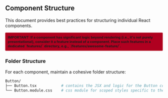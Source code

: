 ## Component Structure

This document provides best practices for structuring individual React components.

<div style="background: #B00020; padding: 8px; font-size: 11px; border-radius: 2px; font-weight: bold;">
IMPORTANT: If a component has significant logic beyond rendering (i.e., it's not purely presentational), consider it a feature instead of a component. Place such features in a dedicated `features/` directory, e.g., `/features/awesome-feature/`.
</div>

### Folder Structure

For each component, maintain a cohesive folder structure:

```sh
Button/
├── Button.tsx           # contains the JSX and logic for the Button component.
└── Button.module.css    # css module for scoped styles specific to the Button component.
```
